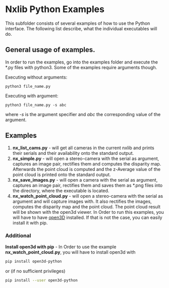 # Nxlib Python Examples

This subfolder consists of several examples of how to use the Python interface.
The following list describe, what the individual executables will do.

## General usage of examples.

In order to run the examples, go into the examples folder and execute the *.py files with python3. Some of the examples require arguments though.

Executing without arguments:
```
python3 file_name.py
```

Executing with argument:
```
python3 file_name.py -s abc
```
where _-s_ is the argument specifier and _abc_ the corresponding value of the argument.

## Examples

1. **nx_list_cams.py** - will get all cameras in the current nxlib and prints their serials and their availability onto the standard output.
2. **nx_simple.py** - will open a stereo-camera with the serial as argument, captures an image pair, rectifies them and computes the disparity map. Afterwards the point cloud is computed and the z-Average value of the point cloud is printed onto the standard output.
3. **nx_save_images.py** - will open a camera with the serial as argument, captures an image pair, rectifies them and saves them as *.png files into the directory, where the executable is located.
4. **nx_watch_point_cloud.py** - will open a stereo-camera with the serial as argument and will capture images with. It also rectifies the images, computes the disparity map and the point cloud. The point cloud result will be shown with the open3d viewer. In Order to run this examples, you will have to have [open3D](http://www.open3d.org/) installed. If that is not the case, you can easily install it with pip.

### Additional

**Install open3d with pip** - In Order to use the example **nx_watch_point_cloud.py**, you will have to install open3d with
```bash
pip install open3d-python
```
or (if no sufficient privileges)
```bash
pip install --user open3d-python
```

